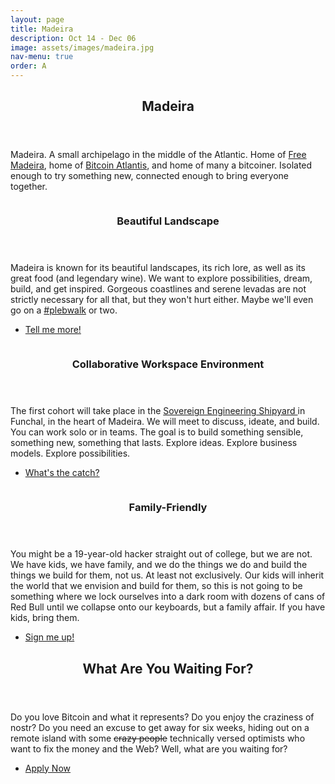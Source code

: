 ```yaml
---
layout: page
title: Madeira
description: Oct 14 - Dec 06
image: assets/images/madeira.jpg
nav-menu: true
order: A
---
```


<!-- Main -->
<div id="main">

<!-- One -->
<section id="one">
	<div class="inner">
		<header class="major">
			<h2>Madeira</h2>
		</header>
		<p>
		Madeira. A small archipelago in the middle of the Atlantic. Home of <a
		href="https://www.freemadeira.com/" target="_blank">Free Madeira</a>, home of <a
		href="https://bitcoinatlantis.com/" target="_blank">Bitcoin Atlantis</a>, and
		home of many a bitcoiner. Isolated enough to try something new, connected enough
		to bring everyone together.
		</p>
	</div>
</section>

<!-- Two -->
<section id="two" class="spotlights">
	<section>
		<img src="{% link assets/images/ontop.jpg %}" alt="" data-position="center center" />
		<div class="content">
			<div class="inner">
				<header class="major">
					<h3>Beautiful Landscape</h3>
				</header>
				<p>
				Madeira is known for its beautiful landscapes, its rich lore, as well as its
				great food (and legendary wine). We want to explore possibilities, dream, build,
				and get inspired. Gorgeous coastlines and serene levadas are not strictly
				necessary for all that, but they won't hurt either. Maybe we'll even go on a <a
				href="https://plebwalks.com/" target="_blank">#plebwalk</a> or two.
				</p>
				<ul class="actions">
					<li><a href="#cowork" class="button scrolly">Tell me more!</a></li>
				</ul>
			</div>
		</div>
	</section>
	<section>
		<img src="{% link assets/images/cowork.jpg %}" alt="" data-position="top center" />
		<div class="content">
			<div class="inner">
				<header class="major">
					<h3 id="cowork">Collaborative Workspace Environment</h3>
				</header>
				<p>
				The first cohort will take place in the <a
				href="https://www.openstreetmap.org/node/3947240594#map=19/32.65134/-16.91158"
				target="_blank"> Sovereign Engineering Shipyard </a> in Funchal, in the heart of
				Madeira. We will meet to discuss, ideate, and build. You can work solo or in
				teams. The goal is to build something sensible, something new, something that
				lasts. Explore ideas. Explore business models. Explore possibilities.
				</p>
				<ul class="actions">
					<li><a href="#family" class="button scrolly">What's the catch?</a></li>
				</ul>
			</div>
		</div>
	</section>
	<section>
		<img src="{% link assets/images/family.jpg %}" alt="" data-position="25% 25%" />
		<div class="content">
			<div class="inner">
				<header class="major">
					<h3 id="family">Family-Friendly</h3>
				</header>
				<p>
				You might be a 19-year-old hacker straight out of college, but we are not. We
				have kids, we have family, and we do the things we do and build the things we
				build for them, not us. At least not exclusively. Our kids will inherit the
				world that we envision and build for them, so this is not going to be something
				where we lock ourselves into a dark room with dozens of cans of Red Bull until
				we collapse onto our keyboards, but a family affair. If you have kids, bring
				them.
				</p>
				<ul class="actions">
					<li><a href="#apply" class="button scrolly">Sign me up!</a></li>
				</ul>
			</div>
		</div>
	</section>
</section>

<!-- Three -->
<section id="three">
	<div class="inner">
		<header class="major">
			<h2 id="apply">What Are You Waiting For?</h2>
		</header>
		<p>
		Do you love Bitcoin and what it represents? Do you enjoy the craziness of nostr?
		Do you need an excuse to get away for six weeks, hiding out on a remote island
		with some <s>crazy people</s> technically versed optimists who want to fix the
		money and the Web? Well, what are you waiting for?
		</p>
		<ul class="actions">
			<li><a href="{{ site.typeform }}" target="_blank" class="button next">Apply Now</a></li>
		</ul>
	</div>
</section>

</div>
